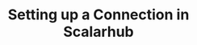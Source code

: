 ---
id: setting-up-a-connection-in-scalarhub
title: Setting up a Connection in Scalarhub
sidebar_position: 1
---